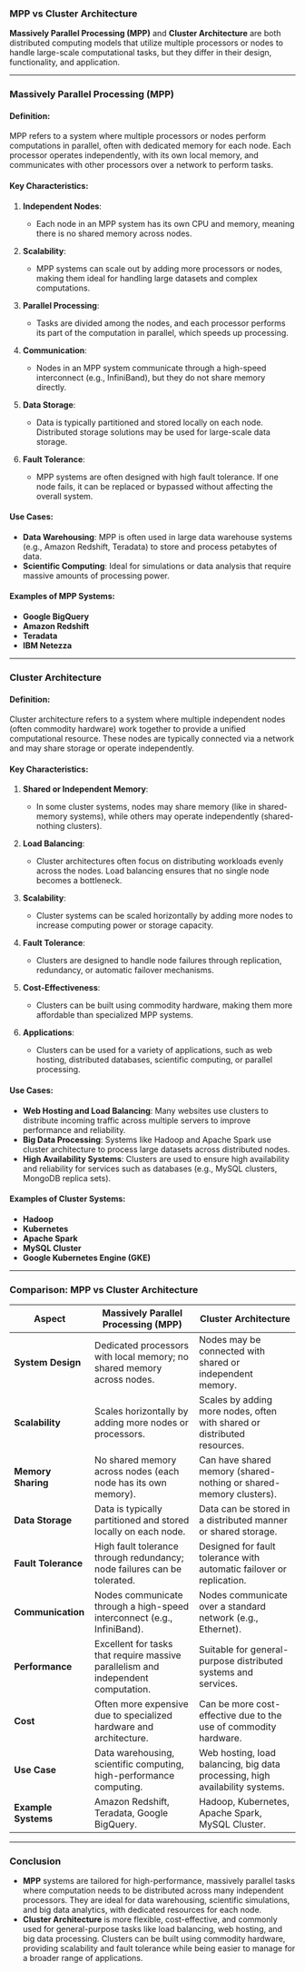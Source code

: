 ### **MPP vs Cluster Architecture**

**Massively Parallel Processing (MPP)** and **Cluster Architecture** are both distributed computing models that utilize multiple processors or nodes to handle large-scale computational tasks, but they differ in their design, functionality, and application.

---

### **Massively Parallel Processing (MPP)**

#### **Definition**:
MPP refers to a system where multiple processors or nodes perform computations in parallel, often with dedicated memory for each node. Each processor operates independently, with its own local memory, and communicates with other processors over a network to perform tasks.

#### **Key Characteristics**:
1. **Independent Nodes**:
   - Each node in an MPP system has its own CPU and memory, meaning there is no shared memory across nodes.
   
2. **Scalability**:
   - MPP systems can scale out by adding more processors or nodes, making them ideal for handling large datasets and complex computations.

3. **Parallel Processing**:
   - Tasks are divided among the nodes, and each processor performs its part of the computation in parallel, which speeds up processing.

4. **Communication**:
   - Nodes in an MPP system communicate through a high-speed interconnect (e.g., InfiniBand), but they do not share memory directly.

5. **Data Storage**:
   - Data is typically partitioned and stored locally on each node. Distributed storage solutions may be used for large-scale data storage.

6. **Fault Tolerance**:
   - MPP systems are often designed with high fault tolerance. If one node fails, it can be replaced or bypassed without affecting the overall system.

#### **Use Cases**:
- **Data Warehousing**: MPP is often used in large data warehouse systems (e.g., Amazon Redshift, Teradata) to store and process petabytes of data.
- **Scientific Computing**: Ideal for simulations or data analysis that require massive amounts of processing power.

#### **Examples of MPP Systems**:
- **Google BigQuery**
- **Amazon Redshift**
- **Teradata**
- **IBM Netezza**

---

### **Cluster Architecture**

#### **Definition**:
Cluster architecture refers to a system where multiple independent nodes (often commodity hardware) work together to provide a unified computational resource. These nodes are typically connected via a network and may share storage or operate independently.

#### **Key Characteristics**:
1. **Shared or Independent Memory**:
   - In some cluster systems, nodes may share memory (like in shared-memory systems), while others may operate independently (shared-nothing clusters).

2. **Load Balancing**:
   - Cluster architectures often focus on distributing workloads evenly across the nodes. Load balancing ensures that no single node becomes a bottleneck.

3. **Scalability**:
   - Cluster systems can be scaled horizontally by adding more nodes to increase computing power or storage capacity.

4. **Fault Tolerance**:
   - Clusters are designed to handle node failures through replication, redundancy, or automatic failover mechanisms.

5. **Cost-Effectiveness**:
   - Clusters can be built using commodity hardware, making them more affordable than specialized MPP systems.

6. **Applications**:
   - Clusters can be used for a variety of applications, such as web hosting, distributed databases, scientific computing, or parallel processing.

#### **Use Cases**:
- **Web Hosting and Load Balancing**: Many websites use clusters to distribute incoming traffic across multiple servers to improve performance and reliability.
- **Big Data Processing**: Systems like Hadoop and Apache Spark use cluster architecture to process large datasets across distributed nodes.
- **High Availability Systems**: Clusters are used to ensure high availability and reliability for services such as databases (e.g., MySQL clusters, MongoDB replica sets).

#### **Examples of Cluster Systems**:
- **Hadoop**
- **Kubernetes**
- **Apache Spark**
- **MySQL Cluster**
- **Google Kubernetes Engine (GKE)**

---

### **Comparison: MPP vs Cluster Architecture**

| **Aspect**                | **Massively Parallel Processing (MPP)**                                    | **Cluster Architecture**                                    |
|---------------------------|-----------------------------------------------------------------------------|-------------------------------------------------------------|
| **System Design**          | Dedicated processors with local memory; no shared memory across nodes.     | Nodes may be connected with shared or independent memory.   |
| **Scalability**            | Scales horizontally by adding more nodes or processors.                    | Scales by adding more nodes, often with shared or distributed resources. |
| **Memory Sharing**         | No shared memory across nodes (each node has its own memory).              | Can have shared memory (shared-nothing or shared-memory clusters). |
| **Data Storage**           | Data is typically partitioned and stored locally on each node.             | Data can be stored in a distributed manner or shared storage. |
| **Fault Tolerance**        | High fault tolerance through redundancy; node failures can be tolerated.   | Designed for fault tolerance with automatic failover or replication. |
| **Communication**          | Nodes communicate through a high-speed interconnect (e.g., InfiniBand).    | Nodes communicate over a standard network (e.g., Ethernet).  |
| **Performance**            | Excellent for tasks that require massive parallelism and independent computation. | Suitable for general-purpose distributed systems and services. |
| **Cost**                   | Often more expensive due to specialized hardware and architecture.         | Can be more cost-effective due to the use of commodity hardware. |
| **Use Case**               | Data warehousing, scientific computing, high-performance computing.        | Web hosting, load balancing, big data processing, high availability systems. |
| **Example Systems**        | Amazon Redshift, Teradata, Google BigQuery.                                | Hadoop, Kubernetes, Apache Spark, MySQL Cluster. |

---

### **Conclusion**

- **MPP** systems are tailored for high-performance, massively parallel tasks where computation needs to be distributed across many independent processors. They are ideal for data warehousing, scientific simulations, and big data analytics, with dedicated resources for each node.
- **Cluster Architecture** is more flexible, cost-effective, and commonly used for general-purpose tasks like load balancing, web hosting, and big data processing. Clusters can be built using commodity hardware, providing scalability and fault tolerance while being easier to manage for a broader range of applications.

